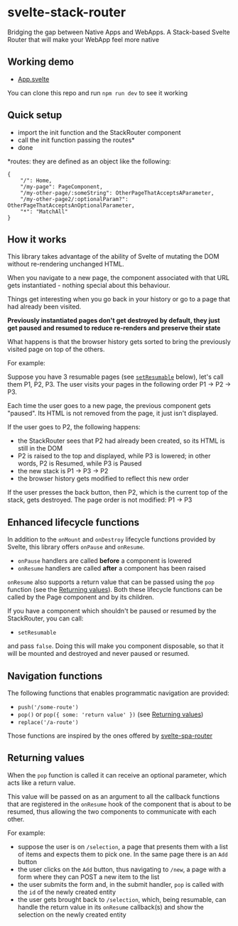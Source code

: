 # svelte-stack-router

Bridging the gap between Native Apps and WebApps. A Stack-based Svelte Router that will make your WebApp feel more native

## Working demo
* [App.svelte](https://github.com/cdellacqua/svelte-stack-router/blob/master/src/App.svelte)

You can clone this repo and run `npm run dev` to see it working

## Quick setup

- import the init function and the StackRouter component
- call the init function passing the routes*
- done

*routes: they are defined as an object like the following:

```
{
	"/": Home,
	"/my-page": PageComponent,
	"/my-other-page/:someString": OtherPageThatAcceptsAParameter,
	"/my-other-page2/:optionalParam?": OtherPageThatAcceptsAnOptionalParameter,
	"*": "MatchAll"
}
```

## How it works

This library takes advantage of the ability of Svelte of mutating the DOM without re-rendering unchanged HTML.

When you navigate to a new page, the component associated with that URL gets instantiated - nothing special about this behaviour.

Things get interesting when you go back in your history or go to a page that had already been visited.

**Previously instantiated pages don't get destroyed by default, they just get paused and resumed to reduce re-renders and preserve their state**

What happens is that the browser history gets sorted to bring the previously visited page on top of the others.

For example:

Suppose you have 3 resumable pages (see [`setResumable`](#enhanced-lifecycle-functions) below), let's call them P1, P2, P3.
The user visits your pages in the following order P1 -> P2 -> P3.

Each time the user goes to a new page, the previous component gets "paused". Its HTML is not removed from the page, it just isn't displayed.

If the user goes to P2, the following happens:
- the StackRouter sees that P2 had already been created, so its HTML is still in the DOM
- P2 is raised to the top and displayed, while P3 is lowered; in other words, P2 is Resumed, while P3 is Paused
- the new stack is P1 -> P3 -> P2
- the browser history gets modified to reflect this new order

If the user presses the back button, then P2, which is the current top of the stack, gets destroyed.
The page order is not modified: P1 -> P3

## Enhanced lifecycle functions

In addition to the `onMount` and `onDestroy` lifecycle functions provided by Svelte, this library offers `onPause` and `onResume`.
- `onPause` handlers are called **before** a component is lowered
- `onResume` handlers are called **after** a component has been raised

`onResume` also supports a return value that can be passed using the `pop` function (see the [Returning values](#returning-values)).
Both these lifecycle functions can be called by the Page component and by its children.

If you have a component which shouldn't be paused or resumed by the StackRouter, you can call:
- `setResumable`

and pass `false`. Doing this will make you component disposable, so that it will be mounted and destroyed and never paused or resumed.

## Navigation functions

The following functions that enables programmatic navigation are provided:
- `push('/some-route')`
- `pop()` or `pop({ some: 'return value' })` (see [Returning values](#returning-values))
- `replace('/a-route')`

Those functions are inspired by the ones offered by [svelte-spa-router](https://github.com/ItalyPaleAle/svelte-spa-router)

## Returning values

When the `pop` function is called it can receive an optional parameter, which acts like a return value.

This value will be passed on as an argument to all the callback functions that are registered in the `onResume` hook of the component that is about to be resumed, thus allowing the two components to communicate with each other.

For example:
- suppose the user is on `/selection`, a page that presents them with a list of items and expects them to pick one. In the same page there is an `Add` button
- the user clicks on the `Add` button, thus navigating to `/new`, a page with a form where they can POST a new item to the list
- the user submits the form and, in the submit handler, `pop` is called with the `id` of the newly created entity
- the user gets brought back to `/selection`, which, being resumable, can handle the return value in its `onResume` callback(s) and show the selection on the newly created entity